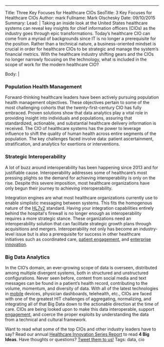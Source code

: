 ---
Title: Three Key Focuses for Healthcare CIOs
SeoTitle: 3 Key Focuses for Healthcare CIOs
Author: mark
Fullname: Mark Olschesky
Date: 09/10/2015
Summary: 
Lead: |
Taking an inside look at the United States healthcare systems can reveal key insights for chief information officers (CIOs) as the industry goes through epic transformations. Today’s healthcare CIO can come from a myriad of backgrounds since IT is no longer a prerequisite for the position. Rather than a technical nature, a business-oriented mindset is crucial in order for healthcare CIOs to be strategic and manage the system’s financial metrics. With the healthcare industry shifting gears and the CIOs no longer narrowly focusing on the technology, what is included in the scope of work for the modern healthcare CIO?

Body: |
### Population Health Management

Forward-thinking healthcare leaders have been actively pursuing population health management objectives. These objectives pertain to some of the most challenging cohorts that the twenty-first-century CIO has fully embraced. Proven solutions show that data analytics play a vital role in providing insight into individuals and populations, assuring that standardized, actionable, and substantial healthcare delivery information is received. The CIO of healthcare systems has the power to leverage influence to shift the quality of human health across entire segments of the population. The key challenges faced involve data: patient ascertainment, stratification, and analytics for exertions or interventions. 

### Strategic Interoperability

A lot of buzz around interoperability has been happening since 2013 and for justifiable cause. Interoperability addresses some of healthcare’s most pressing plights so the demand for achieving interoperability is only on the rise. Despite this severe imposition, most healthcare organizations have only begun their journey to achieving interoperability. 

Integration engines are what most healthcare organizations currently use to enable simplistic messaging between systems. This fits the homogenous nature of the [HL7v2](https://catalyze.io/learn/hl7-101-a-primer) standard. Having your integration capabilities entirely behind the hospital's firewall is no longer enough as interoperability requires a more strategic stance. These organizations need an interoperability solution that can facilitate strategic growth plans through acquisitions and mergers. Interoperability not only has become an industry-level issue but is also a prerequisite for success in other healthcare initiatives such as coordinated care, [patient engagement](https://catalyze.io/solutions/patient-engagement), and [enterprise innovation](https://catalyze.io/solutions/enterprise-innovation). 

### Big Data Analytics

In the CIO’s domain, an ever-growing scope of data is overseen, distributed among multiple divergent systems, both in structured and unstructured configurations. Never seen before, content from social media and text messages can be found in a patient’s health record, contributing to the volume, momentum, and diversity of data. With all of the latest technologies in [mobile](https://catalyze.io/solutions/mhealth) devices, physician dashboards, telehealth, etc., CIOs are faced with one of the greatest HIT challenges of aggregating, normalizing, and integrating all of that Big Data down to the actionable direction at the time of care. CIOs are being looked upon to make this data interoperable, support [engagement](https://catalyze.io/solutions/patient-engagement), and coerce the proper exploits by understanding the data from a technical and cultural framework. 

Want to read what some of the top CIOs and other industry leaders have to say? Read our annual [Healthcare Innovation Series Report](https://catalyze.io/innovation/2015) to read **4 Big Ideas**. Have thoughts or questions? [Tweet them to us!](https://twitter.com/catalyzeio)
Tags: data, cio